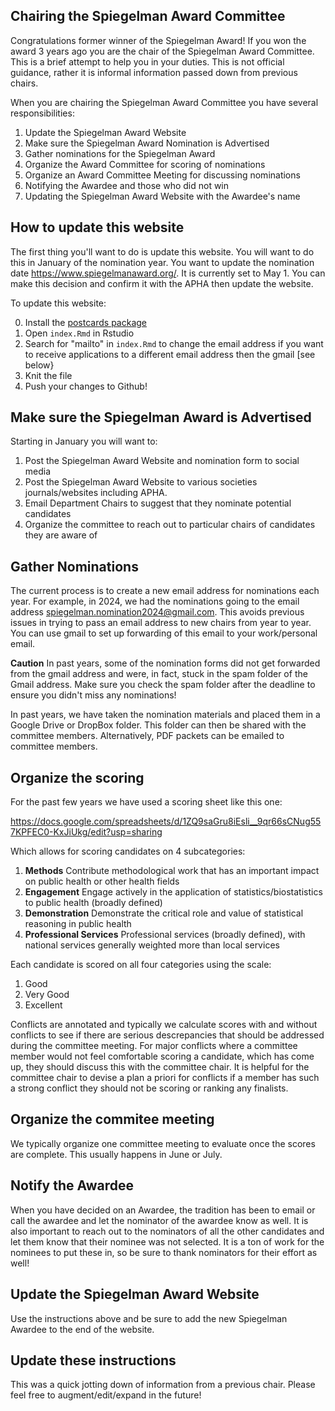 ## Chairing the Spiegelman Award Committee

Congratulations former winner of the Spiegelman Award! If you won the award 3 years ago you are the chair of the Spiegelman Award Committee. This is a brief attempt to help you in your duties. This is not official guidance, rather it is informal information passed down from previous chairs. 

When you are chairing the Spiegelman Award Committee you have several responsibilities:

1. Update the Spiegelman Award Website 
2. Make sure the Spiegelman Award Nomination is Advertised
3. Gather nominations for the Spiegelman Award
4. Organize the Award Committee for scoring of nominations
5. Organize an Award Committee Meeting for discussing nominations
6. Notifying the Awardee and those who did not win
7. Updating the Spiegelman Award Website with the Awardee's name

## How to update this website

The first thing you'll want to do is update this website. You will want to do this in January of the nomination year. You want to update the nomination date https://www.spiegelmanaward.org/. It is currently set to May 1. You can make this decision and confirm it with the APHA then update the website. 

To update this website: 

0. Install the [postcards package](https://cran.r-project.org/web/packages/postcards/index.html)
1. Open `index.Rmd` in Rstudio
2. Search for "mailto" in `index.Rmd` to change the email address if you want to receive applications to a different email address then the gmail [see below}
3. Knit the file
4. Push your changes to Github!

## Make sure the Spiegelman Award is Advertised

Starting in January you will want to: 

1. Post the Spiegelman Award Website and nomination form to social media
2. Post the Spiegelman Award Website to various societies journals/websites including APHA.
3. Email Department Chairs to suggest that they nominate potential candidates
4. Organize the committee to reach out to particular chairs of candidates they are aware of


## Gather Nominations

The current process is to create a new email address for nominations each year. For example, in 2024, we had the nominations going to the email address spiegelman.nomination2024@gmail.com. This avoids previous issues in trying to pass an email address to new chairs from year to year. You can use gmail to set up forwarding of this email to your work/personal email. 

**Caution** In past years, some of the nomination forms did not get forwarded from the gmail address and were, in fact, stuck in the spam folder of the Gmail address. Make sure you check the spam folder after the deadline to ensure you didn't miss any nominations!

In past years, we have taken the nomination materials and placed them in a Google Drive or DropBox folder. This folder can then be shared with the committee members. Alternatively, PDF packets can be emailed to committee members.

## Organize the scoring 

For the past few years we have used a scoring sheet like this one: 

https://docs.google.com/spreadsheets/d/1ZQ9saGru8iEsli__9qr66sCNug557KPFEC0-KxJiUkg/edit?usp=sharing

Which allows for scoring candidates on 4 subcategories: 

1. __Methods__	Contribute methodological work that has an important impact on public health or other health fields				
2. __Engagement__	Engage actively in the application of statistics/biostatistics to public health (broadly defined)				
3. __Demonstration__	Demonstrate the critical role and value of statistical reasoning in public health				
4. __Professional Services__	Professional services (broadly defined), with national services generally weighted more than local services

Each candidate is scored on all four categories using the scale: 

1. Good
2. Very Good
3. Excellent

Conflicts are annotated and typically we calculate scores with and without conflicts to see if there are serious descrepancies that should be addressed during the committee meeting. For major conflicts where a committee member would not feel comfortable scoring a candidate, which has come up, they should discuss this with the committee chair. It is helpful for the committee chair to devise a plan a priori for conflicts if a member has such a strong conflict they should not be scoring or ranking any finalists.

## Organize the commitee meeting

We typically organize one committee meeting to evaluate once the scores are complete. This usually happens in June or July. 

## Notify the Awardee

When you have decided on an Awardee, the tradition has been to email or call the awardee and let the nominator of the awardee know as well. It is also important to reach out to the nominators of all the other candidates and let them know that their nominee was not selected. It is a ton of work for the nominees to put these in, so be sure to thank nominators for their effort as well! 

## Update the Spiegelman Award Website

Use the instructions above and be sure to add the new Spiegelman Awardee to the end of the website. 


## Update these instructions

This was a quick jotting down of information from a previous chair. Please feel free to augment/edit/expand in the future! 


 


